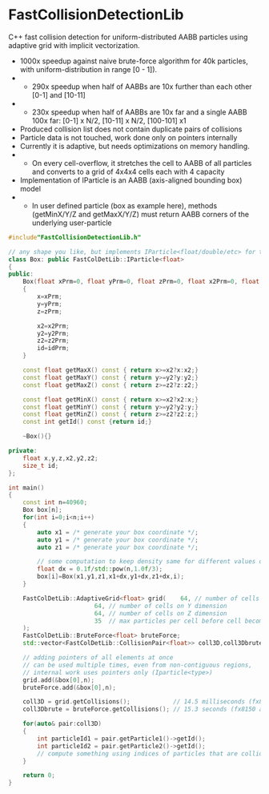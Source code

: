 # FastCollisionDetectionLib
C++ fast collision detection for uniform-distributed AABB particles using adaptive grid with implicit vectorization.

- 1000x speedup against naive brute-force algorithm for 40k particles, with uniform-distribution in range [0 - 1]).
- - 290x speedup when half of AABBs are 10x further than each other [0-1] and [10-11]
- - 230x speedup when half of AABBs are 10x far and a single AABB 100x far: [0-1] x N/2, [10-11] x N/2, [100-101] x1 
- Produced collision list does not contain duplicate pairs of collisions
- Particle data is not touched, work done only on pointers internally
- Currently it is adaptive, but needs optimizations on memory handling. 
- - On every cell-overflow, it stretches the cell to AABB of all particles and converts to a grid of 4x4x4 cells each with 4 capacity
- Implementation of IParticle is an AABB (axis-aligned bounding box) model 
- - In user defined particle (box as example here), methods (getMinX/Y/Z and getMaxX/Y/Z)  must return AABB corners of the underlying user-particle

```C++
#include"FastCollisionDetectionLib.h"

// any shape you like, but implements IParticle<float/double/etc> for the collision detection
class Box: public FastColDetLib::IParticle<float>
{
public:
	Box(float xPrm=0, float yPrm=0, float zPrm=0, float x2Prm=0, float y2Prm=0, float z2Prm=0, size_t idPrm=0)
	{
		x=xPrm;
		y=yPrm;
		z=zPrm;

		x2=x2Prm;
		y2=y2Prm;
		z2=z2Prm;
		id=idPrm;
	}

	const float getMaxX() const { return x>=x2?x:x2;}
	const float getMaxY() const { return y>=y2?y:y2;}
	const float getMaxZ() const { return z>=z2?z:z2;}

	const float getMinX() const { return x>=x2?x2:x;}
	const float getMinY() const { return y>=y2?y2:y;}
	const float getMinZ() const { return z>=z2?z2:z;}
	const int getId() const {return id;}

	~Box(){}

private:
	float x,y,z,x2,y2,z2;
	size_t id;
};

int main()
{
	const int n=40960;
	Box box[n];
	for(int i=0;i<n;i++)
	{
		auto x1 = /* generate your box coordinate */;
		auto y1 = /* generate your box coordinate */;
		auto z1 = /* generate your box coordinate */;

		// some computation to keep density same for different values of n
		float dx = 0.1f/std::pow(n,1.0f/3);
		box[i]=Box(x1,y1,z1,x1+dx,y1+dx,z1+dx,i);
	}

	FastColDetLib::AdaptiveGrid<float> grid(	64, // number of cells on X dimension
						64, // number of cells on Y dimension
						64, // number of cells on Z dimension
						35  // max particles per cell before cell becomes a sub-grid
	);
	FastColDetLib::BruteForce<float> bruteForce;
	std::vector<FastColDetLib::CollisionPair<float>> coll3D,coll3Dbrute;

	// adding pointers of all elements at once 
	// can be used multiple times, even from non-contiguous regions,
	// internal work uses pointers only (Iparticle<type>)
	grid.add(&box[0],n);
	bruteForce.add(&box[0],n);

	coll3D = grid.getCollisions();            // 14.5 milliseconds (fx8150 at 2.1GHz)
	coll3Dbrute = bruteForce.getCollisions(); // 15.3 seconds (fx8150 at 2.1GHz)

	for(auto& pair:coll3D)
	{
		int particleId1 = pair.getParticle1()->getId();
		int particleId2 = pair.getParticle2()->getId();
		// compute something using indices of particles that are colliding
	}

	return 0;
}
```
